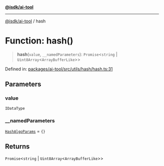 [**@isdk/ai-tool**](../README.md)

***

[@isdk/ai-tool](../globals.md) / hash

# Function: hash()

> **hash**(`value`, `__namedParameters`): `Promise`\<`string` \| `Uint8Array`\<`ArrayBufferLike`\>\>

Defined in: [packages/ai-tool/src/utils/hash/hash.ts:31](https://github.com/isdk/ai-tool.js/blob/077730e62e6c723611b64a587e36b69766741af4/src/utils/hash/hash.ts#L31)

## Parameters

### value

`IDataType`

### \_\_namedParameters

[`HashAlgoParams`](../interfaces/HashAlgoParams.md) = `{}`

## Returns

`Promise`\<`string` \| `Uint8Array`\<`ArrayBufferLike`\>\>
